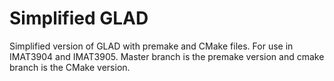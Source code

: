 # Simplified GLAD
Simplified version of GLAD with premake and CMake files. For use in IMAT3904 and IMAT3905.
Master branch is the premake version and cmake branch is the CMake version.
